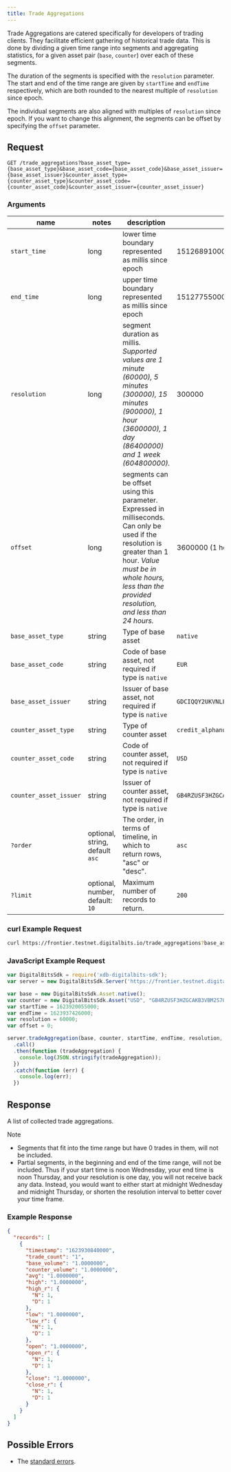 ```yaml
---
title: Trade Aggregations
---
```


Trade Aggregations are catered specifically for developers of trading clients. They facilitate
efficient gathering of historical trade data. This is done by dividing a given time range into
segments and aggregating statistics, for a given asset pair (`base`, `counter`) over each of these
segments.

The duration of the segments is specified with the `resolution` parameter. The start and end of the
time range are given by `startTime` and `endTime` respectively, which are both rounded to the
nearest multiple of `resolution` since epoch.

The individual segments are also aligned with multiples of `resolution` since epoch. If you want to
change this alignment, the segments can be offset by specifying the `offset` parameter.


## Request

```
GET /trade_aggregations?base_asset_type={base_asset_type}&base_asset_code={base_asset_code}&base_asset_issuer={base_asset_issuer}&counter_asset_type={counter_asset_type}&counter_asset_code={counter_asset_code}&counter_asset_issuer={counter_asset_issuer}
```

### Arguments

| name | notes | description | example |
| ---- | ----- | ----------- | ------- |
| `start_time` | long | lower time boundary represented as millis since epoch | 1512689100000 |
| `end_time` | long | upper time boundary represented as millis since epoch | 1512775500000 |
| `resolution` | long | segment duration as millis. *Supported values are 1 minute (60000), 5 minutes (300000), 15 minutes (900000), 1 hour (3600000), 1 day (86400000) and 1 week (604800000).* | 300000 |
| `offset` | long | segments can be offset using this parameter. Expressed in milliseconds. Can only be used if the resolution is greater than 1 hour. *Value must be in whole hours, less than the provided resolution, and less than 24 hours.* | 3600000 (1 hour) |
| `base_asset_type` | string | Type of base asset | `native` |
| `base_asset_code` | string | Code of base asset, not required if type is `native` | `EUR` |
| `base_asset_issuer` | string | Issuer of base asset, not required if type is `native` | `GDCIQQY2UKVNLLWGIX74DMTEAFCMQKAKYUWPBO7PLTHIHRKSFZN7V2FC` |
| `counter_asset_type` | string | Type of counter asset  | `credit_alphanum4` |
| `counter_asset_code` | string | Code of counter asset, not required if type is `native` | `USD` |
| `counter_asset_issuer` | string | Issuer of counter asset, not required if type is `native` | `GB4RZUSF3HZGCAKB3VBM2S7QOHHC5KTV3LLZXGBYR5ZO4B26CKHFZTSZ` |
| `?order`  | optional, string, default `asc` | The order, in terms of timeline, in which to return rows, "asc" or "desc". | `asc` |
| `?limit`  | optional, number, default: `10` | Maximum number of records to return. | `200` |

### curl Example Request
```sh
curl https://frontier.testnet.digitalbits.io/trade_aggregations?base_asset_type=native&counter_asset_code=USD&counter_asset_issuer=GB4RZUSF3HZGCAKB3VBM2S7QOHHC5KTV3LLZXGBYR5ZO4B26CKHFZTSZ&counter_asset_type=credit_alphanum4&limit=200&order=asc&resolution=60000&start_time=1623920055000&end_time=1623937426000
```

### JavaScript Example Request

```javascript
var DigitalBitsSdk = require('xdb-digitalbits-sdk');
var server = new DigitalBitsSdk.Server('https://frontier.testnet.digitalbits.io');

var base = new DigitalBitsSdk.Asset.native();
var counter = new DigitalBitsSdk.Asset("USD", "GB4RZUSF3HZGCAKB3VBM2S7QOHHC5KTV3LLZXGBYR5ZO4B26CKHFZTSZ");
var startTime = 1623920055000;
var endTime = 1623937426000;
var resolution = 60000;
var offset = 0;

server.tradeAggregation(base, counter, startTime, endTime, resolution, offset)
  .call()
  .then(function (tradeAggregation) {
    console.log(JSON.stringify(tradeAggregation));
  })
  .catch(function (err) {
    console.log(err);
  })
```

## Response

A list of collected trade aggregations.

Note

- Segments that fit into the time range but have 0 trades in them, will not be included.
- Partial segments, in the beginning and end of the time range, will not be included. Thus if your
  start time is noon Wednesday, your end time is noon Thursday, and your resolution is one day, you will not receive back any data. Instead, you would want to either start at midnight Wednesday and midnight Thursday, or shorten the resolution interval to better cover your time frame.

### Example Response
```json
{
  "records": [
    {
      "timestamp": "1623930840000",
      "trade_count": "1",
      "base_volume": "1.0000000",
      "counter_volume": "1.0000000",
      "avg": "1.0000000",
      "high": "1.0000000",
      "high_r": {
        "N": 1,
        "D": 1
      },
      "low": "1.0000000",
      "low_r": {
        "N": 1,
        "D": 1
      },
      "open": "1.0000000",
      "open_r": {
        "N": 1,
        "D": 1
      },
      "close": "1.0000000",
      "close_r": {
        "N": 1,
        "D": 1
      }
    }
  ]
}

```

## Possible Errors

- The [standard errors](../errors.md#standard-errors).
